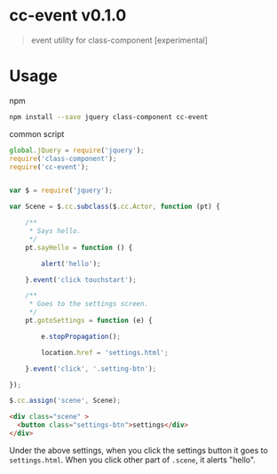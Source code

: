 # cc-event v0.1.0

> event utility for class-component [experimental]

# Usage

npm

```sh
npm install --save jquery class-component cc-event
```

common script

```js
global.jQuery = require('jquery');
require('class-component');
require('cc-event');
```

```js

var $ = require('jquery');

var Scene = $.cc.subclass($.cc.Actor, function (pt) {

    /**
     * Says hello.
     */
    pt.sayHello = function () {

        alert('hello');

    }.event('click touchstart');

    /**
     * Goes to the settings screen.
     */
    pt.gotoSettings = function (e) {

        e.stopPropagation();

        location.href = 'settings.html';

    }.event('click', '.setting-btn');

});

$.cc.assign('scene', Scene);
```

```html
<div class="scene" >
  <button class="settings-btn">settings</div>
</div>
```

Under the above settings, when you click the settings button it goes to `settings.html`. When you click other part of `.scene`, it alerts "hello".
